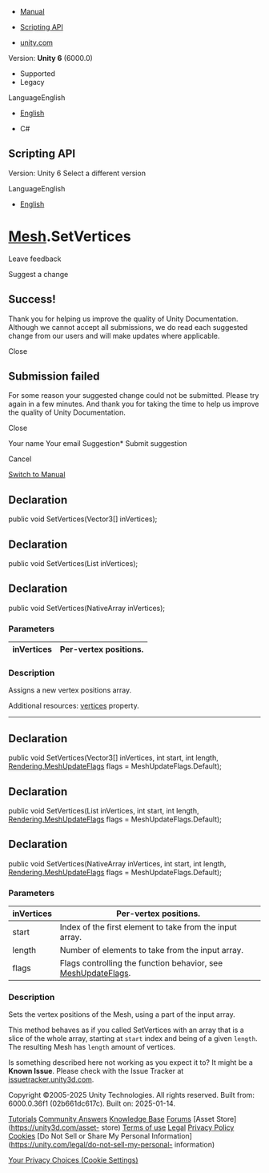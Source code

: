 [ ]()

  * [Manual](../Manual/index.html)
  * [Scripting API](../ScriptReference/index.html)

  * [unity.com](https://unity.com/)

Version: **Unity 6** (6000.0)

  * Supported
  * Legacy

LanguageEnglish

  * [English]()

  * C#

[ ](https://docs.unity3d.com)

## Scripting API

Version: Unity 6 Select a different version

LanguageEnglish

  * [English]()

#  [Mesh](Mesh.html).SetVertices

Leave feedback

Suggest a change

## Success!

Thank you for helping us improve the quality of Unity Documentation. Although
we cannot accept all submissions, we do read each suggested change from our
users and will make updates where applicable.

Close

## Submission failed

For some reason your suggested change could not be submitted. Please <a>try
again</a> in a few minutes. And thank you for taking the time to help us
improve the quality of Unity Documentation.

Close

Your name Your email Suggestion* Submit suggestion

Cancel

[Switch to Manual](../Manual/class-Mesh.html "Go to Mesh Component in the
Manual")

## Declaration

public void SetVertices(Vector3[] inVertices);

## Declaration

public void SetVertices(List<Vector3> inVertices);

## Declaration

public void SetVertices(NativeArray<T> inVertices);

### Parameters

inVertices | Per-vertex positions.  
---|---  
  
### Description

Assigns a new vertex positions array.

Additional resources: [vertices](Mesh-vertices.html) property.

* * *

## Declaration

public void SetVertices(Vector3[] inVertices, int start, int length,
[Rendering.MeshUpdateFlags](Rendering.MeshUpdateFlags.html) flags =
MeshUpdateFlags.Default);

## Declaration

public void SetVertices(List<Vector3> inVertices, int start, int length,
[Rendering.MeshUpdateFlags](Rendering.MeshUpdateFlags.html) flags =
MeshUpdateFlags.Default);

## Declaration

public void SetVertices(NativeArray<T> inVertices, int start, int length,
[Rendering.MeshUpdateFlags](Rendering.MeshUpdateFlags.html) flags =
MeshUpdateFlags.Default);

### Parameters

inVertices | Per-vertex positions.  
---|---  
start | Index of the first element to take from the input array.  
length | Number of elements to take from the input array.  
flags | Flags controlling the function behavior, see [MeshUpdateFlags](Rendering.MeshUpdateFlags.html).  
  
### Description

Sets the vertex positions of the Mesh, using a part of the input array.

This method behaves as if you called SetVertices with an array that is a slice
of the whole array, starting at `start` index and being of a given `length`.
The resulting Mesh has `length` amount of vertices.

Is something described here not working as you expect it to? It might be a
**Known Issue**. Please check with the Issue Tracker at
[issuetracker.unity3d.com](https://issuetracker.unity3d.com).

Copyright ©2005-2025 Unity Technologies. All rights reserved. Built from:
6000.0.36f1 (02b661dc617c). Built on: 2025-01-14.

[Tutorials](https://unity3d.com/learn) [Community
Answers](https://answers.unity3d.com) [Knowledge
Base](https://support.unity3d.com/hc/en-us)
[Forums](https://forum.unity3d.com) [Asset Store](https://unity3d.com/asset-
store) [Terms of use](https://docs.unity3d.com/Manual/TermsOfUse.html)
[Legal](https://unity.com/legal) [Privacy
Policy](https://unity.com/legal/privacy-policy)
[Cookies](https://unity.com/legal/cookie-policy) [Do Not Sell or Share My
Personal Information](https://unity.com/legal/do-not-sell-my-personal-
information)

[Your Privacy Choices (Cookie Settings)](javascript:void\(0\);)

